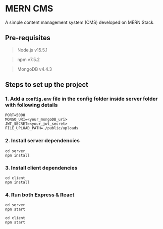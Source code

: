 # MERN CMS

A simple content management system (CMS) developed on MERN Stack.

## Pre-requisites

> Node.js v15.5.1

> npm v7.5.2

> MongoDB v4.4.3

## Steps to set up the project

### 1. Add a `config.env` file in the config folder inside server folder with following details

```
PORT=5000
MONGO_URI=<your_mongoDB_uri>
JWT_SECRET=<your_jwt_secret>
FILE_UPLOAD_PATH=./public/uploads
```

### 2. Install server dependencies

```
cd server
npm install
```

### 3. Install client dependencies

```
cd client
npm install
```

### 4. Run both Express & React

```
cd server
npm start

cd client
npm start
```
